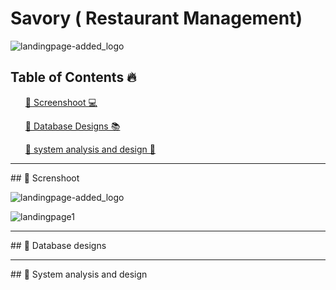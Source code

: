 # Savory ( Restaurant Management)

![landingpage-added_logo](https://github.com/aslan-asilon31/savory_bootstrap_jquery/assets/116990574/df8f930e-0068-46dd-b876-c1495abf8440)

## Table of Contents 🔥

<div class="">
<ol>
<a href="#screenshoot">💠 Screenshoot 💻</a>
</ol>

<ol>
<a href="#database">💠 Database Designs 📚</a>
</ol>

<ol>
<a href="#analysis">💠 system analysis and design 📂</a>
</ol>
</div>

<hr>

<div class="" id="screenshoot">
## 💠 Screnshoot


![landingpage-added_logo](https://github.com/aslan-asilon31/savory_bootstrap_jquery/assets/116990574/df8f930e-0068-46dd-b876-c1495abf8440)


![landingpage1](https://github.com/aslan-asilon31/savory_bootstrap_jquery/assets/116990574/3de89fae-65df-47bc-a609-73ade0de458e)

</div>

<hr>


<div class="" id="database">
## 💠 Database designs


</div>

<hr>

<div class="" id="analysis">
## 💠 System analysis and design


</div>






